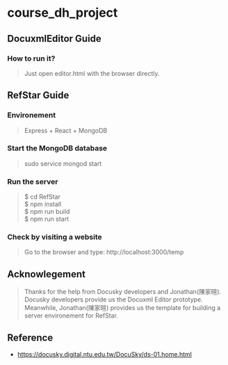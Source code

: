 # course_dh_project

## DocuxmlEditor Guide

### How to run it?

> Just open editor.html with the browser directly.

## RefStar Guide

### Environement

> Express + React + MongoDB

### Start the MongoDB database

> sudo service mongod start

### Run the server

> $ cd RefStar <br>
> $ npm install <br>
> $ npm run build <br>
> $ npm run start

### Check by visiting a website

> Go to the browser and type: http://localhost:3000/temp

## Acknowlegement

> Thanks for the help from Docusky developers and Jonathan(陳家暄).<br>
> Docusky developers provide us the Docuxml Editor prototype.<br>
> Meanwhile, Jonathan(陳家暄) provides us the template for building a server
> environement for RefStar.<br>

## Reference

* https://docusky.digital.ntu.edu.tw/DocuSky/ds-01.home.html
